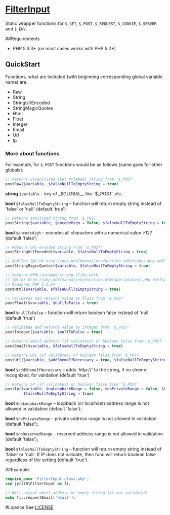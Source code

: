 # [FilterInput](https://github.com/jyri78/FilterInput/)
Static wrapper functions for `$_GET`, `$_POST`, `$_REQUEST`, `$_COOKIE`, `$_SERVER` and `$_ENV`.

##Requirements
* PHP 5.3.3+  (on most cases works with PHP 5.2+)

## QuickStart
Functions, what are included (with beginning corresponding global variable name) are:
* Raw
* String
* StringUrlEncoded
* StringMagicQuotes
* Html
* Float
* Integer
* Email
* Url
* Ip

### More about functions
For example, for `$_POST` functions would be as follows (same goes for other globals):

```php
// Returns unsanitized (but trimmed) string from '$_POST'
postRaw($variable, $falseNullToEmptyString = true)
```
**string** `$variable` – key of _$GLOBAL_, like `$_POST` etc.

**bool** `$falseNullToEmptyString` – function will return empty string instead of 'false' or 'null' (default 'true')

```php
// Returns sanitized string from '$_POST'
postString($variable, $encodeHigh = false, $falseNullToEmptyString = true)
```
**bool** `$encodeHigh` – encodes all characters with a numerical value >127 (default 'false')

```php
// Returns URL-encoded string from '$_POST'
postStringUrlEncoded($variable, $falseNullToEmptyString = true)
```

```php
// Applies {@link http://php.net/manual/en/function.addslashes.php addslashes()} to the string
postStringMagicQuotes($variable, $falseNullToEmptyString = true)
```

```php
// Returns HTML-escaped string (like with
// {@link http://php.net/manual/en/function.htmlspecialchars.php htmlspecialchars()}) from '$_POST'
// Requires PHP 5.3.3+
postHtml($variable, $falseNullToEmptyString = true)
```

```php
// Validates and returns value as float from '$_POST'
postFloat($variable, $nullToFalse = true)
```
**bool** `$nullToFalse` – function will return boolean false instead of 'null' (default 'true')

```php
// Validates and returns value as integer from '$_POST'
postInteger($variable, $nullToFalse = true)
```

```php
// Returns email-address (if validates) or boolean false from '$_POST'
postEmail($variable, $falseNullToEmptyString = true)
```

```php
// Returns URL (if validates) or boolean false from '$_POST'
postUrl($variable, $addShemeIfNecessary = true, $falseNullToEmptyString = true)
```
**bool** `$addShemeIfNecessary` – adds 'http://' to the string, if no sheme recognized, for validation (default 'true')

```php
// Returns IP (if validates) or boolean false from '$_POST'
postIp($variable, $noLoopbackRange = false, $noPrivateRange = false, $noReservedRange = false,
        $falseNullToEmptyString = true)
```
**bool** `$noLoopbackRange` – loopback (or localhost) address range is not allowed in validation (default 'false');

**bool** `$noPrivateRange` – private address range is not allowed in validation (default 'false');

**bool** `$noReservedRange` – reserved address range is not allowed in validation (default 'false');

**bool** `$falseNullToEmptyString` – function will return empty string instead of 'false' or 'null'. If IP does not validate, then func will return boolean false regardless of the setting (default 'true').

##Example:
```php
require_once 'FilterInput.class.php';
use jyri78\FilterInput as fi;

// Will output email address or empty string (if not validated)
echo fi::requestEmail('email');
```

#Licence
See [LICENSE](LICENSE)
